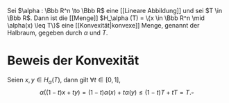 Sei $\alpha : \Bbb R^n \to \Bbb R$ eine [[Lineare Abbildung]] und sei $T \in \Bbb R$. Dann ist die [[Menge]] $H_\alpha (T) = \{x \in \Bbb R^n \mid \alpha(x) \leq T\}$ eine [[Konvexität|konvexe]] Menge, genannt der Halbraum, gegeben durch $\alpha$ und $T$. 
# Beweis der Konvexität
Seien $x, y \in H_\alpha (T)$, dann gilt $\forall t \in [0,1]$,
$$\alpha((1-t)x + ty) = (1-t)\alpha(x) + t\alpha(y) \leq (1-t)T + tT = T. \square$$